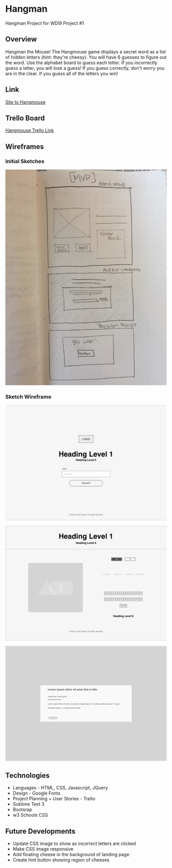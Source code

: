 # Hangman
Hangman Project for WDI9 Project #1

## Overview
Hangman the Mouse! The Hangmouse game displays a secret word as a list of hidden letters (hint: they're cheesy). You will have 6 guesses to figure out the word. Use the alphabet board to guess each letter. If you incorrectly guess a letter, you will lose a guess! If you guess correctly, don't worry you are in the clear. If you guess all of the letters you win!

## Link
[Site to Hangmouse](http://hangmouse.bitballoon.com/pages/game)

## Trello Board
[Hangmouse Trello Link](https://trello.com/b/iEa7CHlb/hangman-project-1)

## Wireframes
### Initial Sketches
![Paper Sketch](https://github.com/aylinmarie/Hangman-Project-1/blob/master/images/Sketch%20copy.JPG "paper sketch")

### Sketch Wireframe
![Landing Page](https://github.com/aylinmarie/Hangman-Project-1/blob/master/images/Landing%20Page.png "Landing page")

![Game Page](https://github.com/aylinmarie/Hangman-Project-1/blob/master/images/Game%20Page.png "Game page")

![Alert Page](https://github.com/aylinmarie/Hangman-Project-1/blob/master/images/Alert%20Page.png "Alert page")

## Technologies 
* Languages - HTML, CSS, Javascript, JQuery
* Design - Google Fonts
* Project Planning + User Stories - Trello
* Sublime Text 3
* Bootsrap
* w3 Schools CSS

## Future Developments

* Update CSS image to show as incorrect letters are clicked
* Make CSS image responsive
* Add floating cheese in the background of landing page
* Create hint button showing region of cheeses
